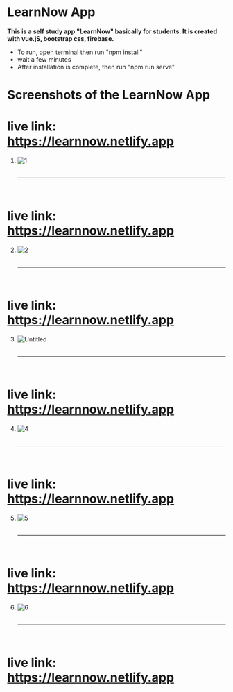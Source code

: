 # LearnNow App

**This is a self study app "LearnNow" basically for students. It is created with vue.jS, bootstrap css, firebase.**

* To run, open terminal then run "npm install"
* wait a few minutes
* After installation is complete, then run "npm run serve"

# Screenshots of the LearnNow App
# live link: https://learnnow.netlify.app
1. ![1](https://user-images.githubusercontent.com/58645797/95485341-0c111300-093e-11eb-8259-fe972d222e4f.png)<br><br><hr><br>
# live link: https://learnnow.netlify.app
2. ![2](https://user-images.githubusercontent.com/58645797/95485350-0f0c0380-093e-11eb-9acd-7d5dec7e37df.png)<br><br><hr><br>
# live link: https://learnnow.netlify.app
3. ![Untitled](https://user-images.githubusercontent.com/58645797/95485371-1501e480-093e-11eb-86e6-26dcf1932d9f.png)<br><br><hr><br>
# live link: https://learnnow.netlify.app
4. ![4](https://user-images.githubusercontent.com/58645797/95485355-103d3080-093e-11eb-953a-abe91f6484c9.png)<br><br><hr><br>
# live link: https://learnnow.netlify.app
5. ![5](https://user-images.githubusercontent.com/58645797/95485360-1206f400-093e-11eb-83de-50f3a1bc8a70.png)<br><br><hr><br>
# live link: https://learnnow.netlify.app
6. ![6](https://user-images.githubusercontent.com/58645797/95485366-13d0b780-093e-11eb-95b1-76f4d083be1e.png)<br><br><hr><br>

# live link: https://learnnow.netlify.app
